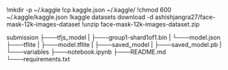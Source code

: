 
!mkdir -p ~/.kaggle
!cp kaggle.json ~/.kaggle/
!chmod 600 ~/.kaggle/kaggle.json
!kaggle datasets download -d ashishjangra27/face-mask-12k-images-dataset
!unzip face-mask-12k-images-dataset.zip


submission
├───tfjs_model
| ├───group1-shard1of1.bin
| └───model.json
├───tflite
| ├───model.tflite
|
├───saved_model
| ├───saved_model.pb
| └───variables
├───notebook.ipynb
├───README.md
└───requirements.txt
